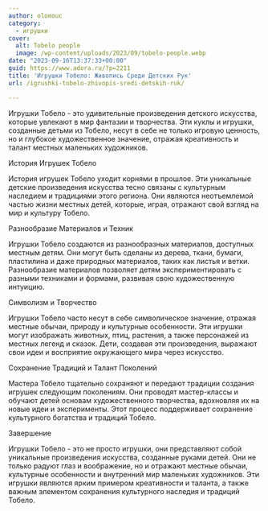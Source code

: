 ```yaml
---
author: olomouc
category:
  - игрушки
cover:
  alt: Tobelo people
  image: /wp-content/uploads/2023/09/tobelo-people.webp
date: "2023-09-16T13:37:33+00:00"
guid: https://www.adora.ru/?p=2211
title: 'Игрушки Тобело: Живопись Среди Детских Рук'
url: /igrushki-tobelo-zhivopis-sredi-detskih-ruk/

---
```

Игрушки Тобело \- это удивительные произведения детского искусства, которые увлекают в мир фантазии и творчества. Эти куклы и игрушки, созданные детьми из Тобело, несут в себе не только игровую ценность, но и глубокое художественное значение, отражая креативность и талант местных маленьких художников.

История Игрушек Тобело

История игрушек Тобело уходит корнями в прошлое. Эти уникальные детские произведения искусства тесно связаны с культурным наследием и традициями этого региона. Они являются неотъемлемой частью жизни местных детей, которые, играя, отражают свой взгляд на мир и культуру Тобело.

Разнообразие Материалов и Техник

Игрушки Тобело создаются из разнообразных материалов, доступных местным детям. Они могут быть сделаны из дерева, ткани, бумаги, пластилина и даже природных материалов, таких как листья и ветки. Разнообразие материалов позволяет детям экспериментировать с разными техниками и формами, развивая свою художественную интуицию.

Символизм и Творчество

Игрушки Тобело часто несут в себе символическое значение, отражая местные обычаи, природу и культурные особенности. Эти игрушки могут изображать животных, птиц, растения, а также персонажей из местных легенд и сказок. Дети, создавая эти произведения, выражают свои идеи и восприятие окружающего мира через искусство.

Сохранение Традиций и Талант Поколений

Мастера Тобело тщательно сохраняют и передают традиции создания игрушек следующим поколениям. Они проводят мастер-классы и обучают детей основам художественного творчества, вдохновляя их на новые идеи и эксперименты. Этот процесс поддерживает сохранение культурного богатства и традиций Тобело.

Завершение

Игрушки Тобело \- это не просто игрушки, они представляют собой уникальные произведения искусства, созданные руками детей. Они не только радуют глаз и воображение, но и отражают местные обычаи, культурные особенности и внутренний мир маленьких художников. Эти игрушки являются ярким примером креативности и таланта, а также важным элементом сохранения культурного наследия и традиций Тобело.

